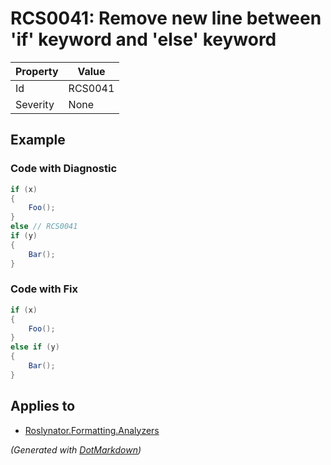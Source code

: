 # RCS0041: Remove new line between 'if' keyword and 'else' keyword

| Property | Value   |
| -------- | ------- |
| Id       | RCS0041 |
| Severity | None    |

## Example

### Code with Diagnostic

```csharp
if (x)
{
    Foo();
}
else // RCS0041
if (y)
{
    Bar();
}
```

### Code with Fix

```csharp
if (x)
{
    Foo();
}
else if (y)
{
    Bar();
}
```

## Applies to

* [Roslynator.Formatting.Analyzers](https://www.nuget.org/packages/Roslynator.Formatting.Analyzers)


*\(Generated with [DotMarkdown](http://github.com/JosefPihrt/DotMarkdown)\)*